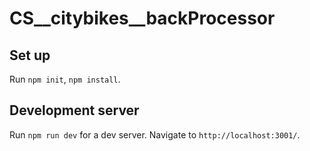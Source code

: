 # CS__citybikes__backProcessor

## Set up

Run `npm init`, `npm install`.

## Development server

Run `npm run dev` for a dev server. Navigate to `http://localhost:3001/`.
